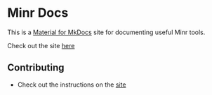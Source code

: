 # Minr Docs
This is a [Material for MkDocs](https://squidfunk.github.io/mkdocs-material/) site for documenting useful Minr tools.

Check out the site [here](https://x3a1n4.github.io/minr-docs/)

## Contributing
- Check out the instructions on the [site](https://x3a1n4.github.io/minr-docs/how_to_document_your_script/)